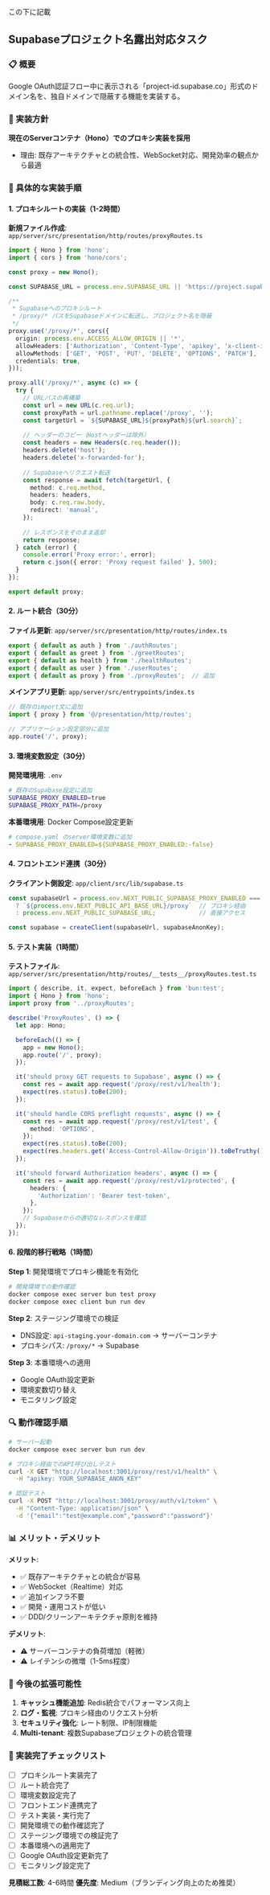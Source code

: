 この下に記載

## Supabaseプロジェクト名露出対応タスク

### 📋 概要
Google OAuth認証フロー中に表示される「project-id.supabase.co」形式のドメイン名を、独自ドメインで隠蔽する機能を実装する。

### 🎯 実装方針
**現在のServerコンテナ（Hono）でのプロキシ実装を採用**
- 理由: 既存アーキテクチャとの統合性、WebSocket対応、開発効率の観点から最適

### 🔧 具体的な実装手順

#### 1. プロキシルートの実装（1-2時間）

**新規ファイル作成**: `app/server/src/presentation/http/routes/proxyRoutes.ts`

```typescript
import { Hono } from 'hono';
import { cors } from 'hono/cors';

const proxy = new Hono();

const SUPABASE_URL = process.env.SUPABASE_URL || 'https://project.supabase.co';

/**
 * Supabaseへのプロキシルート
 * /proxy/* パスをSupabaseドメインに転送し、プロジェクト名を隠蔽
 */
proxy.use('/proxy/*', cors({
  origin: process.env.ACCESS_ALLOW_ORIGIN || '*',
  allowHeaders: ['Authorization', 'Content-Type', 'apikey', 'x-client-info'],
  allowMethods: ['GET', 'POST', 'PUT', 'DELETE', 'OPTIONS', 'PATCH'],
  credentials: true,
}));

proxy.all('/proxy/*', async (c) => {
  try {
    // URLパスの再構築
    const url = new URL(c.req.url);
    const proxyPath = url.pathname.replace('/proxy', '');
    const targetUrl = `${SUPABASE_URL}${proxyPath}${url.search}`;
    
    // ヘッダーのコピー（Hostヘッダーは除外）
    const headers = new Headers(c.req.header());
    headers.delete('host');
    headers.delete('x-forwarded-for');
    
    // Supabaseへリクエスト転送
    const response = await fetch(targetUrl, {
      method: c.req.method,
      headers: headers,
      body: c.req.raw.body,
      redirect: 'manual',
    });
    
    // レスポンスをそのまま返却
    return response;
  } catch (error) {
    console.error('Proxy error:', error);
    return c.json({ error: 'Proxy request failed' }, 500);
  }
});

export default proxy;
```

#### 2. ルート統合（30分）

**ファイル更新**: `app/server/src/presentation/http/routes/index.ts`

```typescript
export { default as auth } from './authRoutes';
export { default as greet } from './greetRoutes';
export { default as health } from './healthRoutes';
export { default as user } from './userRoutes';
export { default as proxy } from './proxyRoutes';  // 追加
```

**メインアプリ更新**: `app/server/src/entrypoints/index.ts`

```typescript
// 既存のimport文に追加
import { proxy } from '@/presentation/http/routes';

// アプリケーション設定部分に追加
app.route('/', proxy);
```

#### 3. 環境変数設定（30分）

**開発環境用**: `.env`
```bash
# 既存のSupabase設定に追加
SUPABASE_PROXY_ENABLED=true
SUPABASE_PROXY_PATH=/proxy
```

**本番環境用**: Docker Compose設定更新
```yaml
# compose.yaml のserver環境変数に追加
- SUPABASE_PROXY_ENABLED=${SUPABASE_PROXY_ENABLED:-false}
```

#### 4. フロントエンド連携（30分）

**クライアント側設定**: `app/client/src/lib/supabase.ts`

```typescript
const supabaseUrl = process.env.NEXT_PUBLIC_SUPABASE_PROXY_ENABLED === 'true'
  ? `${process.env.NEXT_PUBLIC_API_BASE_URL}/proxy`  // プロキシ経由
  : process.env.NEXT_PUBLIC_SUPABASE_URL;            // 直接アクセス

const supabase = createClient(supabaseUrl, supabaseAnonKey);
```

#### 5. テスト実装（1時間）

**テストファイル**: `app/server/src/presentation/http/routes/__tests__/proxyRoutes.test.ts`

```typescript
import { describe, it, expect, beforeEach } from 'bun:test';
import { Hono } from 'hono';
import proxy from '../proxyRoutes';

describe('ProxyRoutes', () => {
  let app: Hono;

  beforeEach(() => {
    app = new Hono();
    app.route('/', proxy);
  });

  it('should proxy GET requests to Supabase', async () => {
    const res = await app.request('/proxy/rest/v1/health');
    expect(res.status).toBe(200);
  });

  it('should handle CORS preflight requests', async () => {
    const res = await app.request('/proxy/rest/v1/test', {
      method: 'OPTIONS',
    });
    expect(res.status).toBe(200);
    expect(res.headers.get('Access-Control-Allow-Origin')).toBeTruthy();
  });

  it('should forward Authorization headers', async () => {
    const res = await app.request('/proxy/rest/v1/protected', {
      headers: {
        'Authorization': 'Bearer test-token',
      },
    });
    // Supabaseからの適切なレスポンスを確認
  });
});
```

#### 6. 段階的移行戦略（1時間）

**Step 1**: 開発環境でプロキシ機能を有効化
```bash
# 開発環境での動作確認
docker compose exec server bun test proxy
docker compose exec client bun run dev
```

**Step 2**: ステージング環境での検証
- DNS設定: `api-staging.your-domain.com` → サーバーコンテナ
- プロキシパス: `/proxy/*` → Supabase

**Step 3**: 本番環境への適用
- Google OAuth設定更新
- 環境変数切り替え
- モニタリング設定

### 🔍 動作確認手順

```bash
# サーバー起動
docker compose exec server bun run dev

# プロキシ経由でのAPI呼び出しテスト
curl -X GET "http://localhost:3001/proxy/rest/v1/health" \
  -H "apikey: YOUR_SUPABASE_ANON_KEY"

# 認証テスト
curl -X POST "http://localhost:3001/proxy/auth/v1/token" \
  -H "Content-Type: application/json" \
  -d '{"email":"test@example.com","password":"password"}'
```

### 📊 メリット・デメリット

**メリット**:
- ✅ 既存アーキテクチャとの統合が容易
- ✅ WebSocket（Realtime）対応
- ✅ 追加インフラ不要
- ✅ 開発・運用コストが低い
- ✅ DDD/クリーンアーキテクチャ原則を維持

**デメリット**:
- ⚠️ サーバーコンテナの負荷増加（軽微）
- ⚠️ レイテンシの微増（1-5ms程度）

### 🎯 今後の拡張可能性

1. **キャッシュ機能追加**: Redis統合でパフォーマンス向上
2. **ログ・監視**: プロキシ経由のリクエスト分析
3. **セキュリティ強化**: レート制限、IP制限機能
4. **Multi-tenant**: 複数Supabaseプロジェクトの統合管理

### 📝 実装完了チェックリスト

- [ ] プロキシルート実装完了
- [ ] ルート統合完了
- [ ] 環境変数設定完了
- [ ] フロントエンド連携完了
- [ ] テスト実装・実行完了
- [ ] 開発環境での動作確認完了
- [ ] ステージング環境での検証完了
- [ ] 本番環境への適用完了
- [ ] Google OAuth設定更新完了
- [ ] モニタリング設定完了

**見積総工数**: 4-6時間
**優先度**: Medium（ブランディング向上のため推奨）
